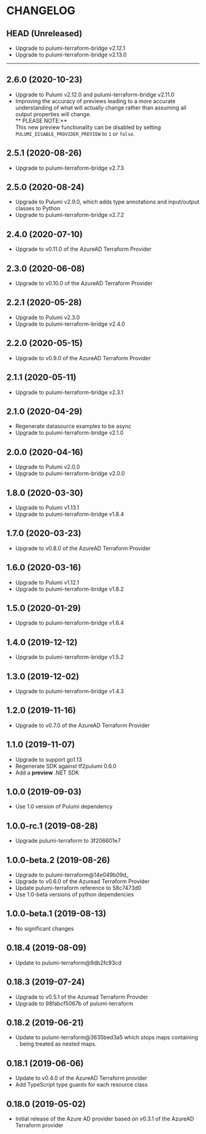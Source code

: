 CHANGELOG
=========

## HEAD (Unreleased)
* Upgrade to pulumi-terraform-bridge v2.12.1
* Upgrade to pulumi-terraform-bridge v2.13.0

---

## 2.6.0 (2020-10-23)
* Upgrade to Pulumi v2.12.0 and pulumi-terraform-bridge v2.11.0
* Improving the accuracy of previews leading to a more accurate understanding of what will actually change rather than assuming all output properties will change.  
  ** PLEASE NOTE:**  
  This new preview functionality can be disabled by setting `PULUMI_DISABLE_PROVIDER_PREVIEW` to `1` or `false`.

## 2.5.1 (2020-08-26)
* Upgrade to pulumi-terraform-bridge v2.7.3

## 2.5.0 (2020-08-24)
* Upgrade to Pulumi v2.9.0, which adds type annotations and input/output classes to Python
* Upgrade to pulumi-terraform-bridge v2.7.2

## 2.4.0 (2020-07-10)
* Upgrade to v0.11.0 of the AzureAD Terraform Provider

## 2.3.0 (2020-06-08)
* Upgrade to v0.10.0 of the AzureAD Terraform Provider

## 2.2.1 (2020-05-28)
* Upgrade to Pulumi v2.3.0
* Upgrade to pulumi-terraform-bridge v2.4.0

## 2.2.0 (2020-05-15)
* Upgrade to v0.9.0 of the AzureAD Terraform Provider

## 2.1.1 (2020-05-11)
* Upgrade to pulumi-terraform-bridge v2.3.1

## 2.1.0 (2020-04-29)
* Regenerate datasource examples to be async
* Upgrade to pulumi-terraform-bridge v2.1.0

## 2.0.0 (2020-04-16)
* Upgrade to Pulumi v2.0.0
* Upgrade to pulumi-terraform-bridge v2.0.0

## 1.8.0 (2020-03-30)
* Upgrade to Pulumi v1.13.1
* Upgrade to pulumi-terraform-bridge v1.8.4

## 1.7.0 (2020-03-23)
* Upgrade to v0.8.0 of the AzureAD Terraform Provider

## 1.6.0 (2020-03-16)
* Upgrade to Pulumi v1.12.1
* Upgrade to pulumi-terraform-bridge v1.8.2

## 1.5.0 (2020-01-29)
* Upgrade to pulumi-terraform-bridge v1.6.4

## 1.4.0 (2019-12-12)
* Upgrade to pulumi-terraform-bridge v1.5.2

## 1.3.0 (2019-12-02)
* Upgrade to pulumi-terraform-bridge v1.4.3

## 1.2.0 (2019-11-16)
* Upgrade to v0.7.0 of the AzureAD Terraform Provider

## 1.1.0 (2019-11-07)
* Upgrade to support go1.13
* Regenerate SDK against tf2pulumi 0.6.0
* Add a **preview** .NET SDK

## 1.0.0 (2019-09-03)
* Use 1.0 version of Pulumi dependency

## 1.0.0-rc.1 (2019-08-28)
* Upgrade pulumi-terraform to 3f206601e7

## 1.0.0-beta.2 (2019-08-26)
* Upgrade to pulumi-terraform@14e049b09d_
* Upgrade to v0.6.0 of the Azuread Terraform Provider
* Update pulumi-terraform reference to 58c7473d0
* Use 1.0-beta versions of python dependencies

## 1.0.0-beta.1 (2019-08-13)
* No significant changes

## 0.18.4 (2019-08-09)
* Update to pulumi-terraform@9db2fc93cd

## 0.18.3 (2019-07-24)
* Upgrade to v0.5.1 of the Azuread Terraform Provider
* Upgrade to 98fabcf5067b of pulumi-terraform

## 0.18.2 (2019-06-21)
* Update to pulumi-terraform@3635bed3a5 which stops maps containing `.` being treated as nested maps.

## 0.18.1 (2019-06-06)
* Update to v0.4.0 of the AzureAD Terraform provider
* Add TypeScript type guards for each resource class

## 0.18.0 (2019-05-02)
* Initial release of the Azure AD provider based on v0.3.1 of the AzureAD Terraform provider

